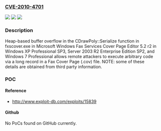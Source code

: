### [CVE-2010-4701](https://cve.mitre.org/cgi-bin/cvename.cgi?name=CVE-2010-4701)
![](https://img.shields.io/static/v1?label=Product&message=n%2Fa&color=blue)
![](https://img.shields.io/static/v1?label=Version&message=n%2Fa&color=blue)
![](https://img.shields.io/static/v1?label=Vulnerability&message=n%2Fa&color=brighgreen)

### Description

Heap-based buffer overflow in the CDrawPoly::Serialize function in fxscover.exe in Microsoft Windows Fax Services Cover Page Editor 5.2 r2 in Windows XP Professional SP3, Server 2003 R2 Enterprise Edition SP2, and Windows 7 Professional allows remote attackers to execute arbitrary code via a long record in a Fax Cover Page (.cov) file. NOTE: some of these details are obtained from third party information.

### POC

#### Reference
- http://www.exploit-db.com/exploits/15839

#### Github
No PoCs found on GitHub currently.

